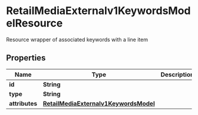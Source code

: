 

# RetailMediaExternalv1KeywordsModelResource

Resource wrapper of associated keywords with a line item

## Properties

Name | Type | Description | Notes
------------ | ------------- | ------------- | -------------
**id** | **String** |  |  [optional]
**type** | **String** |  | 
**attributes** | [**RetailMediaExternalv1KeywordsModel**](RetailMediaExternalv1KeywordsModel.md) |  |  [optional]



